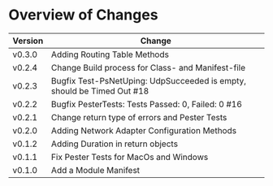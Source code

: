 # Overview of Changes

Version | Change
-|-
v0.3.0 | Adding Routing Table Methods
v0.2.4 | Change Build process for Class- and Manifest-file
v0.2.3 | Bugfix Test-PsNetUping: UdpSucceeded is empty, should be Timed Out #18
v0.2.2 | Bugfix PesterTests: Tests Passed: 0, Failed: 0 #16
v0.2.1 | Change return type of errors and Pester Tests
v0.2.0 | Adding Network Adapter Configuration Methods
v0.1.2 | Adding Duration in return objects
v0.1.1 | Fix Pester Tests for MacOs and Windows
v0.1.0 | Add a Module Manifest
